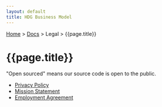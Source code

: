 ```yaml
---
layout: default
title: HDG Business Model
---
```


[Home](/) > [Docs](/documentation) > Legal > {{page.title}}

# {{page.title}}

"Open sourced" means our source code is open to the public. 

- [Privacy Policy](privacy)
- [Mission Statement](mission)
- [Employment Agreement](emp-agreement)